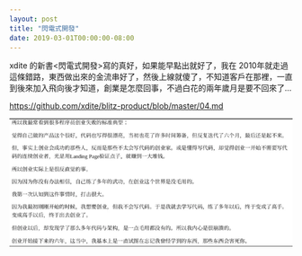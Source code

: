 ```yaml
---
layout: post
title: "閃電式開發"
date: 2019-03-01T00:00:00-08:00
---
```


xdite 的新書<閃電式開發>寫的真好，如果能早點出就好了，我在 2010年就走過這條錯路，東西做出來的金流串好了，然後上線就傻了，不知道客戶在那裡，一直到後來加入飛向後才知道，創業是怎麼回事，不過白花的兩年歲月是要不回來了…

https://github.com/xdite/blitz-product/blob/master/04.md

![img](/images/2019-03/quote.png)
